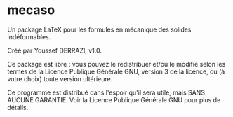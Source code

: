 # mecaso

Un package LaTeX pour les formules en mécanique des solides indéformables.

Créé par Youssef DERRAZI, v1.0.

Ce package est libre : vous pouvez le redistribuer et/ou le modifie selon les termes de la Licence Publique Générale GNU, version 3 de la licence, ou (à votre choix) toute version ultérieure.

Ce programme est distribué dans l'espoir qu'il sera utile, mais SANS AUCUNE GARANTIE. Voir la Licence Publique Générale GNU pour plus de détails.

